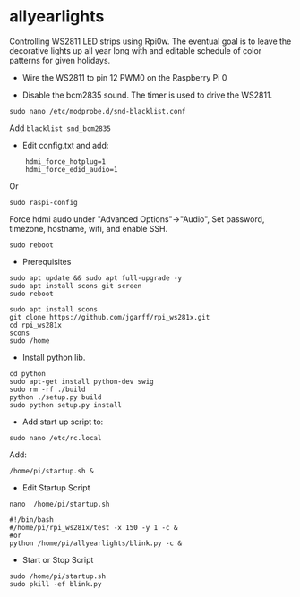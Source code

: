 # allyearlights 
Controlling WS2811 LED strips using Rpi0w. The eventual goal is to leave the decorative lights up all year long with and editable schedule of color patterns for given holidays.

- Wire the WS2811 to pin 12 PWM0 on the Raspberry Pi 0

- Disable the bcm2835 sound. The timer is used to drive the WS2811.
```
sudo nano /etc/modprobe.d/snd-blacklist.conf
```

Add
`blacklist snd_bcm2835`

- Edit config.txt and add:
```
	hdmi_force_hotplug=1
	hdmi_force_edid_audio=1
```	

Or
```
sudo raspi-config
```
Force hdmi audo under "Advanced Options"->"Audio", Set password, timezone, hostname, wifi, and enable SSH.
```
sudo reboot
```

- Prerequisites
```
sudo apt update && sudo apt full-upgrade -y	
sudo apt install scons git screen
sudo reboot
```
```
sudo apt install scons
git clone https://github.com/jgarff/rpi_ws281x.git
cd rpi_ws281x
scons
sudo /home
```

- Install python lib.
```
cd python
sudo apt-get install python-dev swig
sudo rm -rf ./build
python ./setup.py build
sudo python setup.py install
```

- Add start up script to:
```
sudo nano /etc/rc.local
```
Add:
```
/home/pi/startup.sh &
```

- Edit Startup Script
```
nano  /home/pi/startup.sh
```
```
#!/bin/bash
#/home/pi/rpi_ws281x/test -x 150 -y 1 -c &
#or
python /home/pi/allyearlights/blink.py -c &
```

- Start or Stop Script
```
sudo /home/pi/startup.sh
sudo pkill -ef blink.py
```

